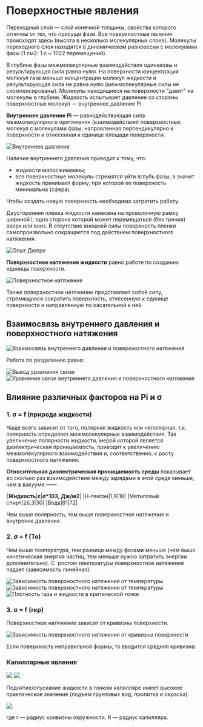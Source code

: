 # Поверхностные явления

Переходный слой — слой конечной толщины, свойства которого отличны от тех, что присущи фазе. Все поверхностные явления происходят здесь (высота в несколько молекулярных слоев). Молекулы переходного слоя находятся в динамическом равновесии с молекулами фазы (1 см2: 1 с ~ 1022 перемещений).

В глубине фазы межмолекулярные взаимодействия одинаковы и результирующая сила равна нулю. На поверхности концентрация молекул газа меньше концентрации молекул жидкости и результирующая сила не равна нулю (межмолекулярные силы не скомпенсированы). Молекулы находящиеся на поверхности "давят" на молекулы в глубине. Жидкость испытывает давление со стороны поверхностных молекул — внутреннее давление Pi.

**Внутреннее давление Pi** — равнодействующая сила межмолекулярного притяжения (взаимодействия) поверхностных молекул с молекулами фазы, направленная перпендикулярно к поверхности и отнесенная к единице площади поверхности.

![Внутреннее давление](../images/kolh/poverkhnostnye-yavleniya/surface_clip_image001.png)

Наличие внутреннего давления приводит к тому, что:

* жидкости малосжимаемы;
* все поверхностные молекулы стремятся уйти вглубь фазы, а значит жидкость принимает форму, при которой ее поверхность минимальна (сфера).

Чтобы создать новую поверхность необходимо затратить работу.

Двусторонняя пленка жидкости нанесена на проволочную рамку шириной l, одна сторона которой может перемещаться (без трения) вверх или вниз. В отсутствие внешней силы поверхность пленки самопроизвольно сокращается под действием поверхностного натяжения.

![Опыт Дюпре](../images/kolh/poverkhnostnye-yavleniya/surface_clip_image001_0000.png)

**Поверхностное натяжение жидкости** равно работе по созданию единицы поверхности.

![Поверхностное натяжение](../images/kolh/poverkhnostnye-yavleniya/surface_clip_image001_0001.png)

Также поверхностное натяжение представляет собой силу, стремящуюся сократить поверхность, отнесенную к единице поверхности и направленную по касательной к ней.

## Взаимосвязь внутреннего давления и поверхностного натяжения

![Взаимосвязь внутреннего давления и поверхностного натяжения](../images/kolh/poverkhnostnye-yavleniya/surface_clip_image001_0002.png)

Работа по разделению равна:

![Вывод уравнения связи](../images/kolh/poverkhnostnye-yavleniya/surface_clip_image001_0003.png) ![Уравнение связи внутреннего давления и поверхностного натяжения](../images/kolh/poverkhnostnye-yavleniya/surface_clip_image001_0005.png)

## Влияние различных факторов на Pi и σ

### 1. σ = f (природа жидкости)

Чаще всего зависит от того, полярная жидкость или неполярная, т.к. полярность определяет межмолекулярные взаимодействия. Так увеличение полярности жидкости, мерой которой является диэлектрическая проницаемость, приводит к увеличению межмолекулярного взаимодействия и, соответственно, к росту поверхностного натяжения.

**Относительная диэлектрическая проницаемость среды** показывает во сколько раз взаимодействие между зарядами в этой среде меньше, чем в вакууме.—— 

|**Жидкость**|**ε**|**σ\*103, Дж/м2**|
|Н-гексан|1,9|18|
|Метиловый спирт|26,3|30|
|Вода|81|72|

Чем выше полярность, тем выше поверхностное натяжение и внутренне давление.

### 2. σ = f (То)

Чем выше температура, тем разница между фазами меньше (чем выше кинетическая энергия частиц, тем меньше нужно затратить энергии  дополнительно). С  ростом температуры поверхностное натяжение падает (зависимость линейная).

![Зависимость поверхностного натяжения от температуры](../images/kolh/poverkhnostnye-yavleniya/surface_clip_image001_0006.png) ![Зависимость поверхностного натяжения от температуры](../images/kolh/poverkhnostnye-yavleniya/surface_clip_image001_0007.png) ![Плотность газа и жидкости в критической точке](../images/kolh/poverkhnostnye-yavleniya/surface_clip_image001_0008.png)

### 3. σ = f (rкр)

Поверхностное натяжение зависит от кривизны поверхности.

![Зависимость поверхностного натяжения от кривизны поверхности](../images/kolh/poverkhnostnye-yavleniya/surface_clip_image001_0009.png)

Если поверхность неправильной формы, то вводится средняя кривизна:

### Капиллярные явления

![](../images/kolh/poverkhnostnye-yavleniya/surface_clip_image001_0016.png) ![](../images/kolh/poverkhnostnye-yavleniya/surface_clip_image001_0017.png)

Поднятие/опускание жидкости в тонком капилляре имеет высокое практическое значение (подъем грунтовых вод, пропитка и окраска).

![](../images/kolh/poverkhnostnye-yavleniya/surface_clip_image001_0018.png)

где r — радиус кривизны окружности, R — радиус капилляра.

